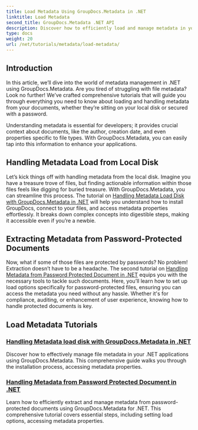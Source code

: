 ```yaml
---
title: Load Metadata Using GroupDocs.Metadata in .NET
linktitle: Load Metadata
second_title: GroupDocs.Metadata .NET API
description: Discover how to efficiently load and manage metadata in your .NET applications with GroupDocs.Metadata.
type: docs
weight: 20
url: /net/tutorials/metadata/load-metadata/
---
```

## Introduction

In this article, we’ll dive into the world of metadata management in .NET using GroupDocs.Metadata. Are you tired of struggling with file metadata? Look no further! We’ve crafted comprehensive tutorials that will guide you through everything you need to know about loading and handling metadata from your documents, whether they’re sitting on your local disk or secured with a password. 

Understanding metadata is essential for developers; it provides crucial context about documents, like the author, creation date, and even properties specific to file types. With GroupDocs.Metadata, you can easily tap into this information to enhance your applications.

## Handling Metadata Load from Local Disk
Let’s kick things off with handling metadata from the local disk. Imagine you have a treasure trove of files, but finding actionable information within those files feels like digging for buried treasure. With GroupDocs.Metadata, you can streamline this process. The tutorial on [Handling Metadata Load Disk with GroupDocs.Metadata in .NET](./handling-metadata-local-disk/) will help you understand how to install GroupDocs, connect to your files, and access metadata properties effortlessly. It breaks down complex concepts into digestible steps, making it accessible even if you’re a newbie.

## Extracting Metadata from Password-Protected Documents
Now, what if some of those files are protected by passwords? No problem! Extraction doesn’t have to be a headache. The second tutorial on [Handling Metadata from Password Protected Document in .NET](./handling-metadata-from-password-protected-document/) equips you with the necessary tools to tackle such documents. Here, you’ll learn how to set up load options specifically for password-protected files, ensuring you can access the metadata you need without any hassle. Whether it's for compliance, auditing, or enhancement of user experience, knowing how to handle protected documents is key.

## Load Metadata Tutorials
### [Handling Metadata load disk with GroupDocs.Metadata in .NET](./handling-metadata-local-disk/)
Discover how to effectively manage file metadata in your .NET applications using GroupDocs.Metadata. This comprehensive guide walks you through the installation process, accessing metadata properties.
### [Handling Metadata from Password Protected Document in .NET](./handling-metadata-from-password-protected-document/)
Learn how to efficiently extract and manage metadata from password-protected documents using GroupDocs.Metadata for .NET. This comprehensive tutorial covers essential steps, including setting load options, accessing metadata properties.